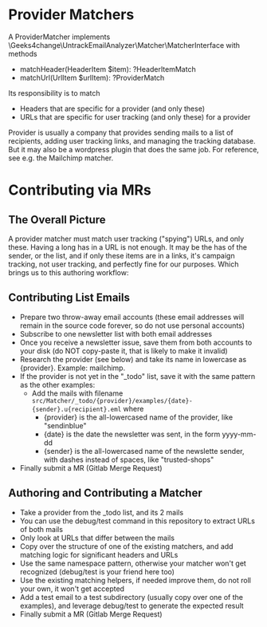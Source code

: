# Provider Matchers

A ProviderMatcher implements \Geeks4change\UntrackEmailAnalyzer\Matcher\MatcherInterface with methods
- matchHeader(HeaderItem $item): ?HeaderItemMatch
- matchUrl(UrlItem $urlItem): ?ProviderMatch

Its responsibility is to match
- Headers that are specific for a provider (and only these)
- URLs that are specific for user tracking (and only these) for a provider

Provider is usually a company that provides sending mails to a list of recipients, adding user tracking links, and managing the tracking database. But it may also be a wordpress plugin that does the same job. For reference, see e.g. the Mailchimp matcher.

# Contributing via MRs
## The Overall Picture
A provider matcher must match user tracking ("spying") URLs, and only these. Having a long has in a URL is not enough. It may be the has of the sender, or the list, and if only these items are in a links, it's campaign tracking, not user tracking, and perfectly fine for our purposes.
Which brings us to this authoring workflow:

## Contributing List Emails
- Prepare two throw-away email accounts (these email addresses will remain in the source code forever, so do not use personal accounts)
- Subscribe to one newsletter list with both email addresses
- Once you receive a newsletter issue, save them from both accounts to your disk (do NOT copy-paste it, that is likely to make it invalid)
- Research the provider (see below) and take its name in lowercase as {provider}. Example: mailchimp.
- If the provider is not yet in the "_todo" list, save it with the same pattern as the other examples:
  - Add the mails with filename `src/Matcher/_todo/{provider}/examples/{date}-{sender}.u{recipient}.eml` where
    - {provider} is the all-lowercased name of the provider, like "sendinblue"
    - {date} is the date the newsletter was sent, in the form yyyy-mm-dd
    - {sender} is the all-lowercased name of the newslette sender, with dashes instead of spaces, like "trusted-shops"
- Finally submit a MR (Gitlab Merge Request)

## Authoring and Contributing a Matcher
- Take a provider from the _todo list, and its 2 mails
- You can use the debug/test command in this repository to extract URLs of both mails
- Only look at URLs that differ between the mails
- Copy over the structure of one of the existing matchers, and add matching logic for significant headers and URLs
- Use the same namespace pattern, otherwise your matcher won't get recognized (debug/test is your friend here too)
- Use the existing matching helpers, if needed improve them, do not roll your own, it won't get accepted
- Add a test email to a test subdirectory (usually copy over one of the examples), and leverage debug/test to generate the expected result
- Finally submit a MR (Gitlab Merge Request)
